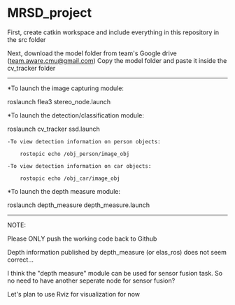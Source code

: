 # MRSD_project

First, create catkin workspace and include everything in this repository in the src folder

Next, download the model folder from team's Google drive (team.aware.cmu@gmail.com)
Copy the model folder and paste it inside the cv_tracker folder

------------------------------------------------------

*To launch the image capturing module:
  
  roslaunch flea3 stereo_node.launch 

*To launch the detection/classification module:
  
  roslaunch cv_tracker ssd.launch
    
    -To view detection information on person objects:

        rostopic echo /obj_person/image_obj

    -To view detection information on car objects:

        rostopic echo /obj_car/image_obj

*To launch the depth measure module: 
        
  roslaunch depth_measure depth_measure.launch


------------------------------------------------------

NOTE:

Please ONLY push the working code back to Github 

Depth information published by depth_measure (or elas_ros) does not seem correct...

I think the "depth measure" module can be used for sensor fusion task. So no need to have another seperate node for sensor fusion? 

Let's plan to use Rviz for visualization for now 
